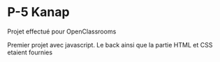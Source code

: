# P-5 Kanap #

Projet effectué pour OpenClassrooms

Premier projet avec javascript. Le back ainsi que la partie HTML et CSS etaient fournies
